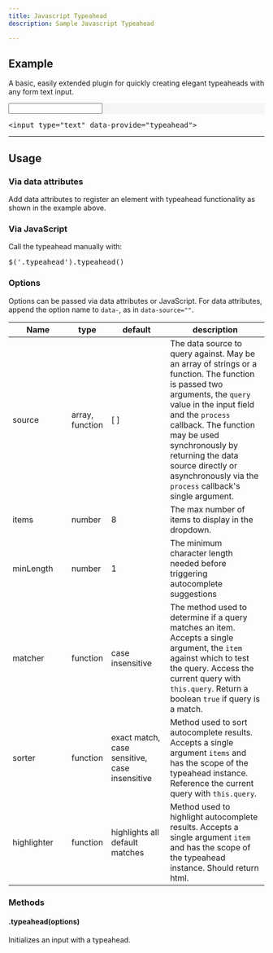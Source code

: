 ```yaml
---
title: Javascript Typeahead
description: Sample Javascript Typeahead

---
```


<section id="typeahead">
    <h2>Example</h2>
    <p>A basic, easily extended plugin for quickly creating elegant typeaheads with any form text input.</p>
    <div class="bs-docs-example" style="background-color: #f5f5f5;">
      <input type="text" class="span3" style="margin: 0 auto;" data-provide="typeahead" data-items="4" data-source='["Alabama","Alaska","Arizona","Arkansas","California","Colorado","Connecticut","Delaware","Florida","Georgia","Hawaii","Idaho","Illinois","Indiana","Iowa","Kansas","Kentucky","Louisiana","Maine","Maryland","Massachusetts","Michigan","Minnesota","Mississippi","Missouri","Montana","Nebraska","Nevada","New Hampshire","New Jersey","New Mexico","New York","North Dakota","North Carolina","Ohio","Oklahoma","Oregon","Pennsylvania","Rhode Island","South Carolina","South Dakota","Tennessee","Texas","Utah","Vermont","Virginia","Washington","West Virginia","Wisconsin","Wyoming"]'>
    </div>
    <pre class="prettyprint linenums">&lt;input type="text" data-provide="typeahead"&gt;</pre>
    <hr class="bs-docs-separator">
    <h2>Usage</h2>
    <h3>Via data attributes</h3>
    <p>Add data attributes to register an element with typeahead functionality as shown in the example above.</p>
    <h3>Via JavaScript</h3>
    <p>Call the typeahead manually with:</p>
    <pre class="prettyprint linenums">$('.typeahead').typeahead()</pre>
    <h3>Options</h3>
    <p>Options can be passed via data attributes or JavaScript. For data attributes, append the option name to <code>data-</code>, as in <code>data-source=""</code>.</p>
    <table class="table table-bordered table-striped">
      <thead>
       <tr>
         <th style="width: 100px;">Name</th>
         <th style="width: 50px;">type</th>
         <th style="width: 100px;">default</th>
         <th>description</th>
       </tr>
      </thead>
      <tbody>
        <tr>
         <td>source</td>
         <td>array, function</td>
         <td>[ ]</td>
         <td>The data source to query against. May be an array of strings or a function. The function is passed two arguments, the <code>query</code> value in the input field and the <code>process</code> callback. The function may be used synchronously by returning the data source directly or asynchronously via the <code>process</code> callback's single argument.</td>
       </tr>
       <tr>
         <td>items</td>
         <td>number</td>
         <td>8</td>
         <td>The max number of items to display in the dropdown.</td>
       </tr>
       <tr>
         <td>minLength</td>
         <td>number</td>
         <td>1</td>
         <td>The minimum character length needed before triggering autocomplete suggestions</td>
       </tr>
       <tr>
         <td>matcher</td>
         <td>function</td>
         <td>case insensitive</td>
         <td>The method used to determine if a query matches an item. Accepts a single argument, the <code>item</code> against which to test the query. Access the current query with <code>this.query</code>. Return a boolean <code>true</code> if query is a match.</td>
       </tr>
       <tr>
         <td>sorter</td>
         <td>function</td>
         <td>exact match,<br> case sensitive,<br> case insensitive</td>
         <td>Method used to sort autocomplete results. Accepts a single argument <code>items</code> and has the scope of the typeahead instance. Reference the current query with <code>this.query</code>.</td>
       </tr>
       <tr>
         <td>highlighter</td>
         <td>function</td>
         <td>highlights all default matches</td>
         <td>Method used to highlight autocomplete results. Accepts a single argument <code>item</code> and has the scope of the typeahead instance. Should return html.</td>
       </tr>
      </tbody>
    </table>
    <h3>Methods</h3>
    <h4>.typeahead(options)</h4>
    <p>Initializes an input with a typeahead.</p>
</section>
